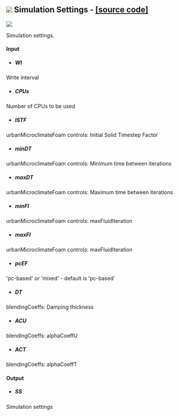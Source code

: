 ## ![](https://github.com/Eddy3D-Dev/Eddy3D/tree/dev/Documentation/Images/Icons/Simulation_Settings.png) Simulation Settings - [[source code]](https://github.com/Eddy3D-Dev/Eddy3D/tree/dev/Simulation%20Settings.cs)

![](https://github.com/Eddy3D-Dev/Eddy3D/tree/dev/Documentation/Images/Components/Simulation_Settings.png)

Simulation settings.

#### Input
* ##### WI 
Write interval
* ##### CPUs 
Number of CPUs to be used
* ##### ISTF 
urbanMicroclimateFoam controls: Initial Solid Timestep Factor
* ##### minDT 
urbanMicroclimateFoam controls: Minimum time between iterations
* ##### maxDT 
urbanMicroclimateFoam controls: Maximum time between iterations
* ##### minFI 
urbanMicroclimateFoam controls: maxFluidIteration
* ##### maxFI 
urbanMicroclimateFoam controls: maxFluidIteration
* ##### pcEF 
'pc-based' or 'mixed' - default is 'pc-based'
* ##### DT 
blendingCoeffs: Damping thickness
* ##### ACU 
blendingCoeffs: alphaCoeffU
* ##### ACT 
blendingCoeffs: alphaCoeffT

#### Output
* ##### SS
Simulation settings